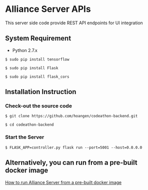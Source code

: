# Alliance Server APIs
This server side code provide REST API endpoints for UI integration

## System Requirement
* Python 2.7.x
```
$ sudo pip install tensorflow
```

```
$ sudo pip install Flask
```

```
$ sudo pip install flask_cors
```

## Installation Instruction
### Check-out the source code
```
$ git clone https://github.com/hoangen/codeathon-backend.git
```

```
$ cd codeathon-backend
```

### Start the Server
```
$ FLASK_APP=controller.py flask run --port=5001 --host=0.0.0.0
```

## Alternatively, you can run from a pre-built docker image

[How to run Alliance Server from a pre-built docker image](https://github.com/hoangen/codeathon-backend/wiki/How-to-Run-Alliance-Server-from-a-Pre-built-Docker-Image)
